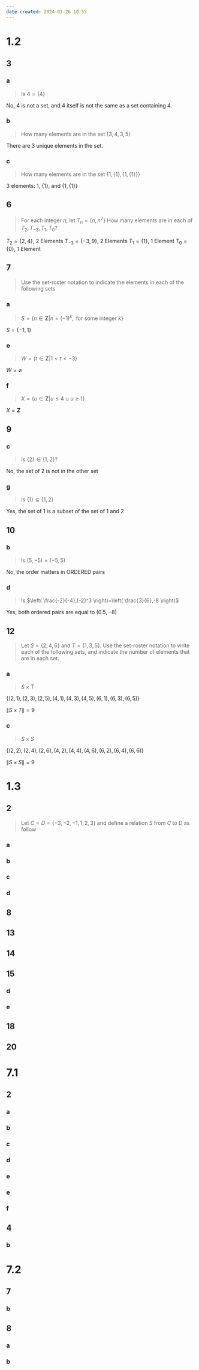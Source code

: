 ```yaml
---
date created: 2024-01-26 10:55
---
```


# 1.2

## 3

### a

> Is $4=\{4\}$

No, 4 is not a set, and 4 itself is not the same as a set containing 4.

### b

> How many elements are in the set $\{3, 4, 3, 5\}$

There are 3 unique elements in the set.

### c

> How many elements are in the set $\{1, \{1\}, \{1, \{1\}\}\}$

3 elements: $1$, $\{1\}$, and $\{1, \{1\}\}$

## 6

> For each integer $n$, let $T_n=\{n,n^2\}$ How many elements are in each of $T_2,T_{-3},T_1,T_0$?

$T_2=\{2,4\}$, 2 Elements
$T_{-3}=\{-3,9\}$, 2 Elements
$T_1=\{1\}$, 1 Element
$T_0=\{0\}$, 1 Element

## 7

> Use the set-roster notation to indicate the elements in each of the following sets

### a

> $S=\{n\in\mathbf Z|n=(-1)^k,\text{ for some integer }k\}$

$S=\{-1, 1\}$

### e

> $W=\{t\in\mathbf Z|1<t<-3\}$

$W=\varnothing$

### f

> $X=\{u\in\mathbf Z|u\le4\cup u\ge1\}$

$X=\mathbf Z$

## 9

### c

> Is $\{2\}\in\{1,2\}$?

No, the set of 2 is not in the other set

### g

> Is $\{1\}\subseteq\{1,2\}$

Yes, the set of 1 is a subset of the set of 1 and 2

## 10

### b

> Is $(5,-5)=(-5,5)$

No, the order matters in ORDERED pairs
### d

> Is $\left( \frac{-2}{-4},(-2)^3 \right)=\left( \frac{3}{6},-8 \right)$

Yes, both ordered pairs are equal to $(0.5,-8)$

## 12

> Let $S=\{2, 4, 6\}$ and $T=\{1,3,5\}$. Use the set-roster notation to write each of the following sets, and indicate the number of elements that are in each set.

### a

> $S\times T$

$\{(2,1),(2,3),(2,5),(4,1),(4,3),(4,5),(6,1),(6,3),(6,5)\}$

$\|S\times T\|=9$

### c

> $S\times S$

$\{(2,2),(2,4),(2,6),(4,2),(4,4),(4,6),(6,2),(6,4),(6,6)\}$

$\|S\times S\|=9$

# 1.3

## 2

> Let $C=D=\{-3,-2,-1,1,2,3\}$ and define a relation $S$ from $C$ to $D$ as follow

### a

### b

### c

### d

## 8

## 13

## 14

## 15

### d

### e

## 18

## 20

# 7.1

## 2

### a

### b

### c

### d

### e

### e

### f

## 4

### b

# 7.2

## 7

### b

## 8

### a

### b
